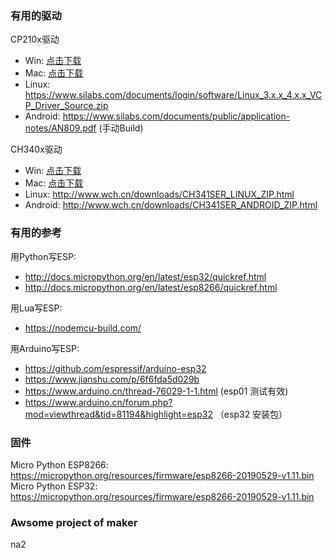 ### 有用的驱动

CP210x驱动
 - Win: [点击下载](https://github.com/TronCool/Awsome-Maker/raw/master/CP210x_Universal_Windows_Driver.zip)
 - Mac: [点击下载](https://github.com/TronCool/Awsome-Maker/raw/master/CP210x_Mac_OSX_Driver.zip)
 - Linux: https://www.silabs.com/documents/login/software/Linux_3.x.x_4.x.x_VCP_Driver_Source.zip
 - Android: https://www.silabs.com/documents/public/application-notes/AN809.pdf (手动Build)

CH340x驱动
 - Win: [点击下载](https://github.com/TronCool/Awsome-Maker/raw/master/CH341SER.ZIP)
 - Mac: [点击下载](https://github.com/TronCool/Awsome-Maker/raw/master/CH341SER_MAC.ZIP)
 - Linux: http://www.wch.cn/downloads/CH341SER_LINUX_ZIP.html
 - Android: http://www.wch.cn/downloads/CH341SER_ANDROID_ZIP.html

### 有用的参考
用Python写ESP:
 - http://docs.micropython.org/en/latest/esp32/quickref.html
 - http://docs.micropython.org/en/latest/esp8266/quickref.html

用Lua写ESP:
 - https://nodemcu-build.com/

用Arduino写ESP:
 - https://github.com/espressif/arduino-esp32
 - https://www.jianshu.com/p/6f6fda5d029b
 - https://www.arduino.cn/thread-76029-1-1.html (esp01 测试有效)
 - https://www.arduino.cn/forum.php?mod=viewthread&tid=81194&highlight=esp32 （esp32 安装包）

### 固件
Micro Python ESP8266: https://micropython.org/resources/firmware/esp8266-20190529-v1.11.bin
Micro Python ESP32: https://micropython.org/resources/firmware/esp8266-20190529-v1.11.bin

### Awsome project of maker

na2

